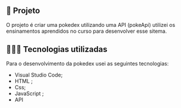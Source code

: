 ## 🌳 Projeto
O projeto é criar uma pokedex utilizando uma API (pokeApi) utilizei os ensinamentos aprendidos no curso para desenvolver esse sitema.

## 👨🏽‍💻 Tecnologias utilizadas
Para o desenvolvimento da pokedex usei as seguintes tecnologias:
  - Visual Studio Code;
  - HTML ;
  - Css;
  - JavaScript ;
  - API
